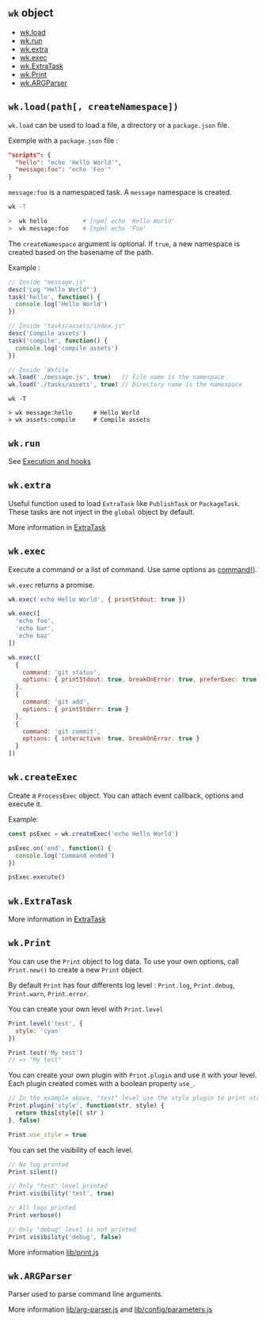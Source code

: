 ## `wk` object

- [wk.load](#wkloadpath-createnamespace)
- [wk.run](#wkrun)
- [wk.extra](#wkextra)
- [wk.exec](#wkexec)
- [wk.ExtraTask](#wkextratask)
- [wk.Print](#wkprint)
- [wk.ARGParser](#wkargparser)










## `wk.load(path[, createNamespace])`

`wk.load` can be used to load a file, a directory or a `package.json` file.

Exemple with a `package.json` file :

```json
"scripts": {
  "hello": "echo 'Hello World'",
  "message:foo": "echo 'Foo'"
}
```

`message:foo` is a namespaced task. A `message` namespace is created.

```sh
wk -T

>  wk hello          # [npm] echo 'Hello World'
>  wk message:foo    # [npm] echo 'Foo'
```

The `createNamespace` argument is optional. If `true`, a new namespace is created based on the basename of the path.

Example :

```js
// Inside "message.js"
desc('Log "Hello World"')
task('hello', function() {
  console.log('Hello World')
})

// Inside "tasks/assets/index.js"
desc('Compile assets')
task('compile', function() {
  console.log('compile assets')
})
```

```js
// Inside `Wkfile`
wk.load('./message.js', true)   // File name is the namespace
wk.load('./tasks/assets', true) // Directory name is the namespace
```

```
wk -T

> wk message:hello      # Hello World
> wk assets:compile     # Compile assets
```










## `wk.run`

See [Execution and hooks](#execution-and-hooks)










## `wk.extra`

Useful function used to load `ExtraTask` like `PublishTask` or `PackageTask`. These tasks are not inject in the `global` object by default.

More information in [ExtraTask](extra-task.md#extra-task)










## `wk.exec`

Execute a command or a list of command. Use same options as [command()](api.md#commandname-prerequisites-options-command).

`wk.exec` returns a promise.

```js
wk.exec('echo Hello World', { printStdout: true })

wk.exec([
  'echo foo',
  'echo bar',
  'echo baz'
])

wk.exec([
  {
    command: 'git status',
    options: { printStdout: true, breakOnError: true, preferExec: true }
  },
  {
    command: 'git add',
    options: { printStderr: true }
  },
  {
    command: 'git commit',
    options: { interactive: true, breakOnError: true }
  }
])
```










## `wk.createExec`

Create a `ProcessExec` object. You can attach event callback, options and execute it.

Example:

```js
const psExec = wk.createExec('echo Hello World')

psExec.on('end', function() {
  console.log('Command ended')
})

psExec.execute()
```










## `wk.ExtraTask`

More information in [ExtraTask](extra-task.md#extra-task)










## `wk.Print`

You can use the `Print` object to log data. To use your own options, call `Print.new()` to create a new `Print` object.

By default `Print` has four differents log level : `Print.log`, `Print.debug`, `Print.warn`, `Print.error`.

You can create your own level with `Print.level`

```js
Print.level('test', {
  style: 'cyan'
})

Print.test('My test')
// => "My test"
```

You can create your own plugin with `Print.plugin` and use it with your level. Each plugin created comes with a boolean property `use_`.

```js
// In the example above, "test" level use the style plugin to print string in cyan.
Print.plugin('style', function(str, style) {
  return this[style]( str )
}, false)

Print.use_style = true
```

You can set the visibility of each level.

```js
// No log printed
Print.silent()

// Only "test" level printed
Print.visibility('test', true)

// All logs printed
Print.verbose()

// Only "debug" level is not printed
Print.visibility('debug', false)
```

More information [lib/print.js](../lib/print.js)










## `wk.ARGParser`

Parser used to parse command line arguments.

More information [lib/arg-parser.js](../lib/arg-parser.js) and [lib/config/parameters.js](../lib/config/parameters.js)